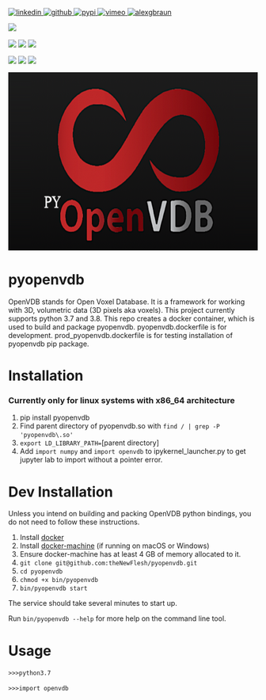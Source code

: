 <p>
    <a href="https://www.linkedin.com/in/alexandergbraun" rel="nofollow noreferrer">
        <img src="https://www.gomezaparicio.com/wp-content/uploads/2012/03/linkedin-logo-1-150x150.png"
             alt="linkedin" width="30px" height="30px"
        >
    </a>
    <a href="https://github.com/theNewFlesh" rel="nofollow noreferrer">
        <img src="https://tadeuzagallo.com/GithubPulse/assets/img/app-icon-github.png"
             alt="github" width="30px" height="30px"
        >
    </a>
    <a href="https://pypi.org/user/the-new-flesh" rel="nofollow noreferrer">
        <img src="https://cdn.iconscout.com/icon/free/png-256/python-2-226051.png"
             alt="pypi" width="30px" height="30px"
        >
    </a>
    <a href="http://vimeo.com/user3965452" rel="nofollow noreferrer">
        <img src="https://cdn.iconscout.com/icon/free/png-512/movie-52-151107.png?f=avif&w=512"
             alt="vimeo" width="30px" height="30px"
        >
    </a>
    <a href="https://alexgbraun.com" rel="nofollow noreferrer">
        <img src="https://i.ibb.co/fvyMkpM/logo.png"
             alt="alexgbraun" width="30px" height="30px"
        >
    </a>
</p>

[![](https://img.shields.io/badge/License-MIT-F77E70?style=for-the-badge)](https://github.com/theNewFlesh/pyopenvdb/blob/master/LICENSE)

[![](https://img.shields.io/pypi/pyversions/pyopenvdb?style=for-the-badge&label=Python&color=A0D17B&logo=python&logoColor=A0D17B)](https://github.com/theNewFlesh/pyopenvdb)
[![](https://img.shields.io/pypi/v/pyopenvdb?style=for-the-badge&label=PyPI&color=5F95DE&logo=pypi&logoColor=5F95DE)](https://pypi.org/project/pyopenvdb/)
[![](https://img.shields.io/pypi/dm/pyopenvdb?style=for-the-badge&label=Downloads&color=5F95DE)](https://pepy.tech/project/pyopenvdb)

[![](https://img.shields.io/pypi/pyversions/pyopenvdb-3.8?style=for-the-badge&label=Python&color=A0D17B&logo=python&logoColor=A0D17B)](https://github.com/theNewFlesh/pyopenvdb/tree/python3.8)
[![](https://img.shields.io/pypi/v/pyopenvdb-3.8?style=for-the-badge&label=PyPI&color=5F95DE&logo=pypi&logoColor=5F95DE)](https://pypi.org/project/pyopenvdb-3.8/)
[![](https://img.shields.io/pypi/dm/pyopenvdb-3.8?style=for-the-badge&label=Downloads&color=5F95DE)](https://pepy.tech/project/pyopenvdb-3.8)

<p><img src="resources/logo.png"width="666px" height="360px"></p>

# pyopenvdb
OpenVDB stands for Open Voxel Database. It is a framework for working with 3D,
volumetric data (3D pixels aka voxels). This project currently supports python 3.7 and 3.8.
This repo creates a docker container, which is used to build and package pyopenvdb.
pyopenvdb.dockerfile is for development.
prod_pyopenvdb.dockerfile is for testing installation of pyopenvdb pip package.

# Installation
### Currently only for linux systems with x86_64 architecture
1. pip install pyopenvdb
2. Find parent directory of pyopenvdb.so with `find / | grep -P 'pyopenvdb\.so'`
3. `export LD_LIBRARY_PATH=`[parent directory]
4. Add `import numpy` and `import openvdb` to ipykernel_launcher.py to get
   jupyter lab to import without a pointer error.

# Dev Installation
Unless you intend on building and packing OpenVDB python bindings, you do not
need to follow these instructions.
1. Install [docker](https://docs.docker.com/v17.09/engine/installation)
2. Install [docker-machine](https://docs.docker.com/machine/install-machine) (if running on macOS or Windows)
3. Ensure docker-machine has at least 4 GB of memory allocated to it.
4. `git clone git@github.com:theNewFlesh/pyopenvdb.git`
5. `cd pyopenvdb`
6. `chmod +x bin/pyopenvdb`
7. `bin/pyopenvdb start`

The service should take several minutes to start up.

Run `bin/pyopenvdb --help` for more help on the command line tool.

# Usage
`>>>python3.7`

`>>>import openvdb`
